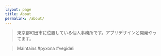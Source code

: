 ```yaml
---
layout: page
title: About
permalink: /about/
---
```


> 東京都町田市に位置している個人事務所です。アプリデザインと開発やってます。

> Maintains #pyxona #vegideli

